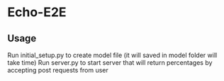 # Echo-E2E
## Usage
Run initial_setup.py to create model file (it will saved in model folder will take time)
Run server.py to start server that will return percentages by accepting post requests from user
